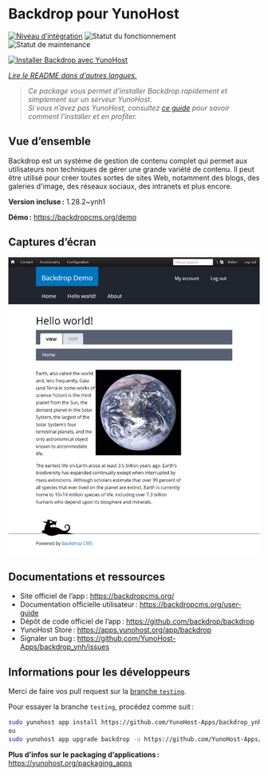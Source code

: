 <!--
Nota bene : ce README est automatiquement généré par <https://github.com/YunoHost/apps/tree/master/tools/readme_generator>
Il NE doit PAS être modifié à la main.
-->

# Backdrop pour YunoHost

[![Niveau d’intégration](https://dash.yunohost.org/integration/backdrop.svg)](https://ci-apps.yunohost.org/ci/apps/backdrop/) ![Statut du fonctionnement](https://ci-apps.yunohost.org/ci/badges/backdrop.status.svg) ![Statut de maintenance](https://ci-apps.yunohost.org/ci/badges/backdrop.maintain.svg)

[![Installer Backdrop avec YunoHost](https://install-app.yunohost.org/install-with-yunohost.svg)](https://install-app.yunohost.org/?app=backdrop)

*[Lire le README dans d'autres langues.](./ALL_README.md)*

> *Ce package vous permet d’installer Backdrop rapidement et simplement sur un serveur YunoHost.*  
> *Si vous n’avez pas YunoHost, consultez [ce guide](https://yunohost.org/install) pour savoir comment l’installer et en profiter.*

## Vue d’ensemble

Backdrop est un système de gestion de contenu complet qui permet aux utilisateurs non techniques de gérer une grande variété de contenu. Il peut être utilisé pour créer toutes sortes de sites Web, notamment des blogs, des galeries d'image, des réseaux sociaux, des intranets et plus encore.


**Version incluse :** 1.28.2~ynh1

**Démo :** <https://backdropcms.org/demo>

## Captures d’écran

![Capture d’écran de Backdrop](./doc/screenshots/Hello_world.png)

## Documentations et ressources

- Site officiel de l’app : <https://backdropcms.org/>
- Documentation officielle utilisateur : <https://backdropcms.org/user-guide>
- Dépôt de code officiel de l’app : <https://github.com/backdrop/backdrop>
- YunoHost Store : <https://apps.yunohost.org/app/backdrop>
- Signaler un bug : <https://github.com/YunoHost-Apps/backdrop_ynh/issues>

## Informations pour les développeurs

Merci de faire vos pull request sur la [branche `testing`](https://github.com/YunoHost-Apps/backdrop_ynh/tree/testing).

Pour essayer la branche `testing`, procédez comme suit :

```bash
sudo yunohost app install https://github.com/YunoHost-Apps/backdrop_ynh/tree/testing --debug
ou
sudo yunohost app upgrade backdrop -u https://github.com/YunoHost-Apps/backdrop_ynh/tree/testing --debug
```

**Plus d’infos sur le packaging d’applications :** <https://yunohost.org/packaging_apps>
